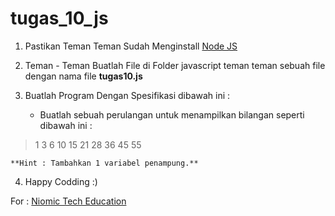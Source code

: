 # tugas_10_js

1. Pastikan Teman Teman Sudah Menginstall [Node JS](https://nodejs.org/ "Node JS")

2. Teman - Teman Buatlah File di Folder javascript teman teman sebuah file dengan nama file **tugas10.js**

3. Buatlah Program Dengan Spesifikasi dibawah ini :
	- Buatlah sebuah perulangan untuk menampilkan bilangan seperti dibawah ini :
> 1
3
6
10
15
21
28
36
45
55

	**Hint : Tambahkan 1 variabel penampung.**
4. Happy Codding :)

For : [Niomic Tech Education](https://niomic.com/)
